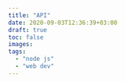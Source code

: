 ```yaml
---
title: "API"
date: 2020-09-03T12:36:39+03:00
draft: true
toc: false
images:
tags:
  - "node js"
  - "web dev"
---
```

